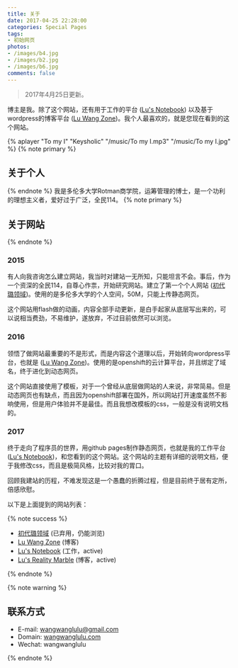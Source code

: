 ```yaml
---
title: 关于
date: 2017-04-25 22:28:00
categories: Special Pages
tags:
- 初始网页
photos:
- /images/b4.jpg
- /images/b2.jpg
- /images/b6.jpg
comments: false
---
```

<blockquote class="blockquote-center">2017年4月25日更新。</blockquote>


博主是我。除了这个网站，还有用于工作的平台 ([Lu's Notebook](http://wangwanglulu.github.io)) 以及基于wordpress的博客平台 ([Lu Wang Zone](http://dearlu.wang))。我个人最喜欢的，就是您现在看到的这个网站。

<!-- more -->
{% aplayer "To my I" "Keysholic" "/music/To my I.mp3" "/music/To my I.jpg" %}
{% note primary %} 
## 关于个人
{% endnote %}
我是多伦多大学Rotman商学院，运筹管理的博士，是一个功利的理想主义者，爱好过于广泛，全民114。
{% note primary %}
## 关于网站
{% endnote %}
### 2015
有人向我咨询怎么建立网站，我当时对建站一无所知，只能坦言不会。事后，作为一个资深的全民114，自尊心作祟，开始研究网站。建立了第一个个人网站 ([初代璐领域](http://individual.utoronto.ca/luwang/))。使用的是多伦多大学的个人空间，50M，只能上传静态网页。

这个网站用flash做的动画，内容全部手动更新，是白手起家从底层写出来的，可以说相当费劲，不易维护，遂放弃，不过目前依然可以浏览。

### 2016
领悟了做网站最重要的不是形式，而是内容这个道理以后，开始转向wordpress平台，也就是 ([Lu Wang Zone](http://dearlu.wang))。使用的是openshift的云计算平台，并且绑定了域名，终于进化到动态网页。

这个网站直接使用了模板，对于一个曾经从底层做网站的人来说，非常简易。但是动态网页也有缺点，而且因为openshift部署在国外，所以网站打开速度虽然不影响使用，但是用户体验并不是最佳。而且我想改模板的css，一般是没有说明文档的。

### 2017
终于走向了程序员的世界，用github pages制作静态网页，也就是我的工作平台 ([Lu's Notebook](http://wangwanglulu.github.io))，和您看到的这个网站。这个网站的主题有详细的说明文档，便于我修改css，而且是极简风格，比较对我的胃口。

回顾我建站的历程，不难发现这是一个愚蠢的折腾过程，但是目前终于居有定所，倍感欣慰。

以下是上面提到的网站列表：

{% note success %} 

-  [初代璐领域](http://individual.utoronto.ca/luwang/) (已弃用，仍能浏览)
-  [Lu Wang Zone](http://dearlu.wang) (博客) 
-  [Lu's Notebook](http://wangwanglulu.github.io) (工作，active)
-  [Lu's Reality Marble](http://wangwanglulu.com) (博客，active)

{% endnote %}

{% note warning %} 
## 联系方式 

-  E-mail: wangwanglulu@gmail.com
-  Domain: [wangwanglulu.com](http://wangwanglulu.com)
-  Wechat: wangwanglulu

{% endnote %}
